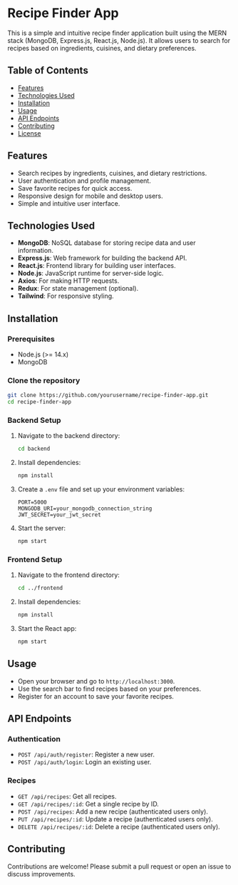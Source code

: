 

# Recipe Finder App

This is a simple and intuitive recipe finder application built using the MERN stack (MongoDB, Express.js, React.js, Node.js). It allows users to search for recipes based on ingredients, cuisines, and dietary preferences.

## Table of Contents

- [Features](#features)
- [Technologies Used](#technologies-used)
- [Installation](#installation)
- [Usage](#usage)
- [API Endpoints](#api-endpoints)
- [Contributing](#contributing)
- [License](#license)

## Features

- Search recipes by ingredients, cuisines, and dietary restrictions.
- User authentication and profile management.
- Save favorite recipes for quick access.
- Responsive design for mobile and desktop users.
- Simple and intuitive user interface.

## Technologies Used

- **MongoDB**: NoSQL database for storing recipe data and user information.
- **Express.js**: Web framework for building the backend API.
- **React.js**: Frontend library for building user interfaces.
- **Node.js**: JavaScript runtime for server-side logic.
- **Axios**: For making HTTP requests.
- **Redux**: For state management (optional).
- **Tailwind**: For responsive styling.

## Installation

### Prerequisites

- Node.js (>= 14.x)
- MongoDB

### Clone the repository

```bash
git clone https://github.com/yourusername/recipe-finder-app.git
cd recipe-finder-app
```

### Backend Setup

1. Navigate to the backend directory:

   ```bash
   cd backend
   ```

2. Install dependencies:

   ```bash
   npm install
   ```

3. Create a `.env` file and set up your environment variables:

   ```
   PORT=5000
   MONGODB_URI=your_mongodb_connection_string
   JWT_SECRET=your_jwt_secret
   ```

4. Start the server:

   ```bash
   npm start
   ```

### Frontend Setup

1. Navigate to the frontend directory:

   ```bash
   cd ../frontend
   ```

2. Install dependencies:

   ```bash
   npm install
   ```

3. Start the React app:

   ```bash
   npm start
   ```

## Usage

- Open your browser and go to `http://localhost:3000`.
- Use the search bar to find recipes based on your preferences.
- Register for an account to save your favorite recipes.

## API Endpoints

### Authentication

- `POST /api/auth/register`: Register a new user.
- `POST /api/auth/login`: Login an existing user.

### Recipes

- `GET /api/recipes`: Get all recipes.
- `GET /api/recipes/:id`: Get a single recipe by ID.
- `POST /api/recipes`: Add a new recipe (authenticated users only).
- `PUT /api/recipes/:id`: Update a recipe (authenticated users only).
- `DELETE /api/recipes/:id`: Delete a recipe (authenticated users only).

## Contributing

Contributions are welcome! Please submit a pull request or open an issue to discuss improvements.

